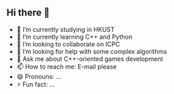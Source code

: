 ## Hi there 👋
- 🔭 I’m currently studying in HKUST 
- 🌱 I’m currently learning C++ and Python
- 👯 I’m looking to collaborate on ICPC
- 🤔 I’m looking for help with some complex algorithms
- 💬 Ask me about C++-oriented games development
- 📫 How to reach me: E-mail please
- 😄 Pronouns: ...
- ⚡ Fun fact: ...

<!--
**Hsin-thefirst/Hsin-thefirst** is a ✨ _special_ ✨ repository because its `README.md` (this file) appears on your GitHub profile.

Here are some ideas to get you started:

- 🔭 I’m currently working on ...
- 🌱 I’m currently learning ...
- 👯 I’m looking to collaborate on ...
- 🤔 I’m looking for help with ...
- 💬 Ask me about ...
- 📫 How to reach me: ...
- 😄 Pronouns: ...
- ⚡ Fun fact: ...
-->
